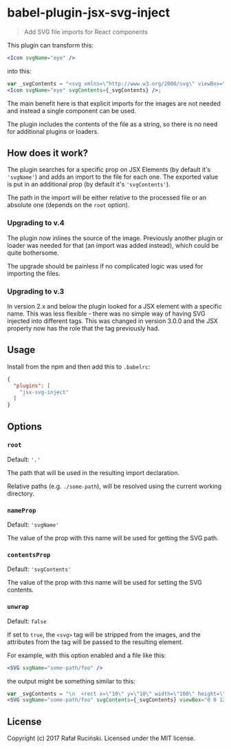 # babel-plugin-jsx-svg-inject

> Add SVG file imports for React components

This plugin can transform this:
```jsx
<Icon svgName="eye" />
```

into this:
```jsx
var _svgContents = "<svg xmlns=\"http://www.w3.org/2000/svg\" viewBox=\"0 0 200 200\">\n  <circle cx=\"100\" cy=\"100\" r=\"100\"/>\n</svg>\n";
<Icon svgName="eye" svgContents={_svgContents} />;
```

The main benefit here is that explicit imports for the images are not needed and instead a single component can be used.

The plugin includes the contents of the file as a string, so there is no need for additional plugins or loaders.

## How does it work?

The plugin searches for a specific prop on JSX Elements (by default it's `'svgName'`) and adds an import to the file for each one.
The exported value is put in an additional prop (by default it's `'svgContents'`).

The path in the import will be either relative to the processed file or an absolute one (depends on the `root` option).

### Upgrading to v.4

The plugin now inlines the source of the image.
Previously another plugin or loader was needed for that (an import was added instead), which could be quite bothersome.

The upgrade should be painless if no complicated logic was used for importing the files.

### Upgrading to v.3

In version 2.x and below the plugin looked for a JSX element with a specific name.
This was less flexible - there was no simple way of having SVG injected into different tags.
This was changed in version 3.0.0 and the JSX property now has the role that the tag previously had.

## Usage

Install from the npm and then add this to `.babelrc`:
```json
{
  "plugins": [
    "jsx-svg-inject"
  ]
}
```

## Options

### `root`
Default: `'.'`

The path that will be used in the resulting import declaration.

Relative paths (e.g. `./some-path`), will be resolved using the current working directory.

### `nameProp`
Default: `'svgName'`

The value of the prop with this name will be used for getting the SVG path.

### `contentsProp`
Default: `'svgContents'`

The value of the prop with this name will be used for setting the SVG contents.

### `unwrap`
Default: `false`

If set to `true`, the `<svg>` tag will be stripped from the images, and the attributes from the tag will be passed to the resulting element.

For example, with this option enabled and a file like this:
```jsx
<SVG svgName="some-path/foo" />
```

the output might be something similar to this:
```jsx
var _svgContents = "\n  <rect x=\"10\" y=\"10\" width=\"100\" height=\"100\" />\n";
<SVG svgName="some-path/foo" svgContents={_svgContents} viewBox="0 0 120 120" height="120" width="120" xmlns="http://www.w3.org/2000/svg" />;
```

## License

Copyright (c) 2017 Rafał Ruciński. Licensed under the MIT license.
